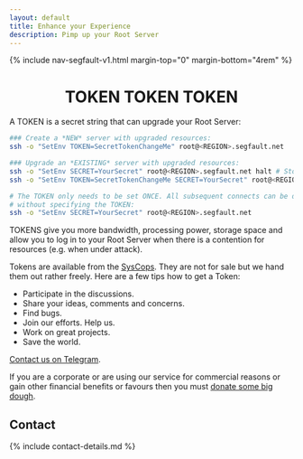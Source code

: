 ```yaml
---
layout: default
title: Enhance your Experience
description: Pimp up your Root Server
---
```


<!-- Begin of ugly CSS navigation styling hack -->
<style>a[href$="/token/"] { font-weight: bold; }</style>
<!-- End of ugly CSS navigation styling hack -->

{% include nav-segfault-v1.html margin-top="0" margin-bottom="4rem" %}

<div style="text-align:center"><h1>TOKEN TOKEN TOKEN</h1></div>

A TOKEN is a secret string that can upgrade your Root Server:

```sh
### Create a *NEW* server with upgraded resources:
ssh -o "SetEnv TOKEN=SecretTokenChangeMe" root@<REGION>.segfault.net

### Upgrade an *EXISTING* server with upgraded resources:
ssh -o "SetEnv SECRET=YourSecret" root@<REGION>.segfault.net halt # Stop the server
ssh -o "SetEnv TOKEN=SecretTokenChangeMe SECRET=YourSecret" root@<REGION>.segfault.net

# The TOKEN only needs to be set ONCE. All subsequent connects can be done
# without specifying the TOKEN:
ssh -o "SetEnv SECRET=YourSecret" root@<REGION>.segfault.net
```

TOKENS give you more bandwidth, processing power, storage space and allow you to log in to your Root Server when there is a contention for resources (e.g. when under attack). 

Tokens are available from the [SysCops](https://t.me/thcorg). They are not for sale but we hand them out rather freely. Here are a few tips how to get a Token:

 * Participate in the discussions.
 * Share your ideas, comments and concerns.
 * Find bugs.
 * Join our efforts. Help us.
 * Work on great projects.
 * Save the world.

[Contact us on Telegram](https://t.me/thcorg).

If you are a corporate or are using our service for commercial reasons or gain other financial benefits or favours then you must [donate some big dough](../upgrade).

## Contact

{% include contact-details.md %}
